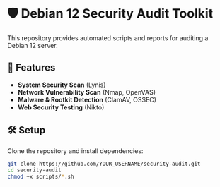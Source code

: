
# 🛡 Debian 12 Security Audit Toolkit

This repository provides automated scripts and reports for auditing a Debian 12 server.

## 📌 Features
- **System Security Scan** (Lynis)
- **Network Vulnerability Scan** (Nmap, OpenVAS)
- **Malware & Rootkit Detection** (ClamAV, OSSEC)
- **Web Security Testing** (Nikto)

## 🛠 Setup
Clone the repository and install dependencies:
```bash
git clone https://github.com/YOUR_USERNAME/security-audit.git
cd security-audit
chmod +x scripts/*.sh
